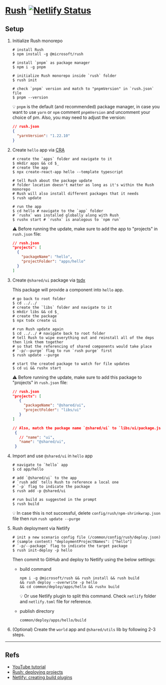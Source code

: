 # [Rush](https://rushjs.io/) [![Netlify Status](https://api.netlify.com/api/v1/badges/c7ddfc40-a959-46fe-ad72-232609198e70/deploy-status)](https://app.netlify.com/sites/monorepo-rush-deploy/deploys)

## Setup

1. Initialize Rush monorepo

   ```shell
   # install Rush
   $ npm install -g @microsoft/rush

   # install `pnpm` as package manager
   $ npm i -g pnpm

   # initialize Rush monorepo inside `rush` folder
   $ rush init

   # check `pnpm` version and match to "pnpmVersion" in `rush.json` file
   $ pnpm --version
   ```

   💡 `pnpm` is the default (and recommended) package manager, in case you want to use `yarn` or `npm` comment `pnpmVersion` and uncomment your choice of pm. Also, you may need to adjust the version:

   ```json
   // rush.json
   {
     "yarnVersion": "1.22.10"
   }
   ```

2. Create `hello` app via [CRA](https://github.com/facebook/create-react-app)

   ```shell
   # create the `apps` folder and navigate to it
   $ mkdir apps && cd $_
   # create the app
   $ npx create-react-app hello --template typescript

   # tell Rush about the package update
   # folder location doesn't matter as long as it's within the Rush monorepo
   # Rush will also install different packages that it needs
   $ rush update

   # run the app
   $ cd hello # navigate to the `app` folder
   # `rushx` was installed globally along with Rush
   $ rushx start # `rushx` is analogous to `npm run`
   ```

   ⚠️ Before running the update, make sure to add the app to "projects" in `rush.json` file:

   ```json
   // rush.json
   "projects": [
     {
       "packageName": "hello",
       "projectFolder": "apps/hello"
     }
   ]
   ```

3. Create `@shared/ui` package via [tsdx](https://github.com/formium/tsdx)

   This package will provide a component into `hello` app.

   ```shell
   # go back to root folder
   $ cd ../../
   # create the `libs` folder and navigate to it
   $ mkdir libs && cd $_
   # create the package
   $ npx tsdx create ui

   # run Rush update again
   $ cd ../../ # navigate back to root folder
   # tell Rush to wipe everything out and reinstall all of the deps then link them together
   # so that the referencing of shared components would take place
   # `-p/--purge` flag to run `rush purge` first
   $ rush update --purge

   # start the created package to watch for file updates
   $ cd ui && rushx start
   ```

   ⚠️ Before running the update, make sure to add this package to "projects" in `rush.json` file:

   ```json
   // rush.json
   "projects": [
      {
        "packageName": "@shared/ui",
        "projectFolder": "libs/ui"
      }
   ]

   // Also, match the package name `@shared/ui` to `libs/ui/package.json` file
    {
      // "name": "ui",
      "name": "@shared/ui",
    }
   ```

4. Import and use `@shared/ui` in `hello` app

   ```shell
   # navigate to `hello` app
   $ cd app/hello

   # add `@shared/ui` to the app
   # `rush add` tells Rush to reference a local one
   # `-p` flag to indicate the package
   $ rush add -p @shared/ui

   # run build as suggested in the prompt
   $ rush build
   ```

   💡 In case this is not successful, delete `config/rush/npm-shrinkwrap.json` file then run `rush update --purge`

5. Rush deployment via Netlify

   ```shell
   # init a new scenario config file (/common/config/rush/deploy.json)
   # (sample content) "deploymentProjectNames": ["hello"]
   # `-p/--package` flag to indicate the target package
   $ rush init-deploy -p hello
   ```

   Then commit to GitHub and deploy to Netlify using the below settings:

   - build command

     ```shell
     npm i -g @microsoft/rush && rush install && rush build
     && rush deploy --overwrite -p hello
     && cd common/deploy/apps/hello && rushx build
     ```

     💡 Or use Netlify plugin to split this command. Check `netlify` folder and `netlify.toml` file for reference.

   - publish directory

     ```shell
     common/deploy/apps/hello/build
     ```

6. (Optional) Create the `world` app and `@shared/utils` lib by following 2-3 steps.

---

## Refs

- [YouTube tutorial](https://www.youtube.com/watch?v=7FWG3tBTnFM&ab_channel=LeighHalliday)
- [Rush: deploying projects](https://rush.io/pages/maintainer/deploying/)
- [Netlify: creating build plugins](https://docs.netlify.com/configure-builds/build-plugins/create-plugins/)
